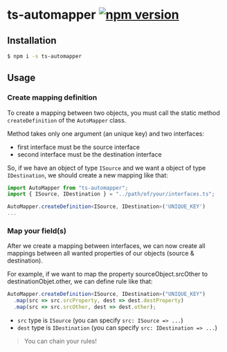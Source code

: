 # ts-automapper [![npm version](https://badge.fury.io/js/ts-automapper.svg)](https://www.npmjs.com/package/ts-automapper)

## Installation

```bash
$ npm i -s ts-automapper
```

## Usage

### Create mapping definition

To create a mapping between two objects, you must call the static method `createDefinition` of the `AutoMapper` class.

Method takes only one argument (an unique key) and two interfaces:

- first interface must be the source interface
- second interface must be the destination interface

So, if we have an object of type `ISource` and we want a object of type `IDestination`, we should create a new mapping like that:

```ts
import AutoMapper from "ts-automapper";
import { ISource, IDestination } = "../path/of/your/interfaces.ts";

AutoMapper.createDefinition<ISource, IDestination>('UNIQUE_KEY')
...
```

### Map your field(s)

After we create a mapping between interfaces, we can now create all mappings between all wanted properties of our objects (source & destination).

For example, if we want to map the property sourceObject.srcOther to destinationObjet.other, we can define rule like that:

```ts
AutoMapper.createDefinition<ISource, IDestination>("UNIQUE_KEY")
  .map(src => src.srcProperty, dest => dest.destProperty)
  .map(src => src.srcOther, dest => dest.other);
```

- `src` type is `ISource` (you can specify `src: ISource => ...`)
- `dest` type is `IDestination` (you can specify `src: IDestination => ...`)

> You can chain your rules!
